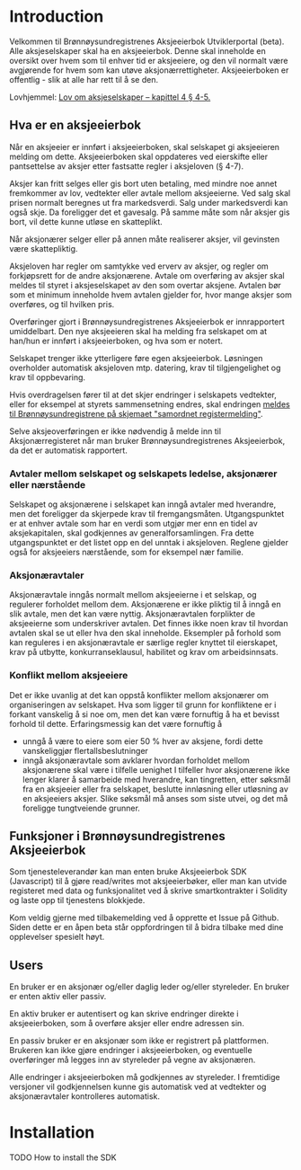 # Introduction

Velkommen til Brønnøysundregistrenes Aksjeeierbok Utviklerportal (beta). Alle aksjeselskaper skal ha en aksjeeierbok. Denne skal inneholde en oversikt over hvem som til enhver tid er aksjeeiere, og den vil normalt være avgjørende for hvem som kan utøve aksjonærrettigheter. Aksjeeierboken er offentlig - slik at alle har rett til å se den.

<aside class="notice">
Lovhjemmel: <a href="https://lovdata.no/dokument/NL/lov/1997-06-13-44/KAPITTEL_4-1">Lov om aksjeselskaper – kapittel 4 § 4-5.</a>
</aside>

## Hva er en aksjeeierbok
Når en aksjeeier er innført i aksjeeierboken, skal selskapet gi aksjeeieren melding om dette. Aksjeeierboken skal oppdateres ved eierskifte eller pantsettelse av aksjer etter fastsatte regler i aksjeloven (§ 4-7).

Aksjer kan fritt selges eller gis bort uten betaling, med mindre noe annet fremkommer av lov, vedtekter eller avtale mellom aksjeeierne. Ved salg skal prisen normalt beregnes ut fra markedsverdi. Salg under markedsverdi kan også skje. Da foreligger det et gavesalg. På samme måte som når aksjer gis bort, vil dette kunne utløse en skatteplikt.

Når aksjonærer selger eller på annen måte realiserer aksjer, vil gevinsten være skattepliktig.

Aksjeloven har regler om samtykke ved erverv av aksjer, og regler om forkjøpsrett for de andre aksjonærene. Avtale om overføring av aksjer skal meldes til styret i aksjeselskapet av den som overtar aksjene. Avtalen bør som et minimum inneholde hvem avtalen gjelder for, hvor mange aksjer som overføres, og til hvilken pris.

Overføringer gjort i Brønnøysundregistrenes Aksjeeierbok er innrapportert umiddelbart. Den nye aksjeeieren skal ha melding fra selskapet om at han/hun er innført i aksjeeierboken, og hva som er notert.

<aside class="success">Selskapet trenger ikke ytterligere føre egen aksjeeierbok. Løsningen overholder automatisk aksjeloven mtp. datering, krav til tilgjengelighet og krav til oppbevaring.</aside>

Hvis overdragelsen fører til at det skjer endringer i selskapets vedtekter, eller for eksempel at styrets sammensetning endres, skal endringen <a href="https://www.altinn.no/skjemaoversikt/bronnoysundregistrene/registrere-nye-og-endre-eksisterende-foretak-og-enheter---samordnet-registermelding/">meldes til Brønnøysundregistrene på skjemaet "samordnet registermelding"</a>.

<aside class="success">
Selve aksjeoverføringen er ikke nødvendig å melde inn til Aksjonærregisteret når man bruker Brønnøysundregistrenes Aksjeeierbok, da det er automatisk rapportert. 
</aside>

### Avtaler mellom selskapet og selskapets ledelse, aksjonærer eller nærstående
Selskapet og aksjonærene i selskapet kan inngå avtaler med hverandre, men det foreligger da skjerpede krav til fremgangsmåten. Utgangspunktet er at enhver avtale som har en verdi som utgjør mer enn en tidel av aksjekapitalen, skal godkjennes av generalforsamlingen. Fra dette utgangspunktet er det listet opp en del unntak i aksjeloven. Reglene gjelder også for aksjeeiers nærstående, som for eksempel nær familie.

### Aksjonæravtaler
Aksjonæravtale inngås normalt mellom aksjeeierne i et selskap, og regulerer forholdet mellom dem. Aksjonærene er ikke pliktig til å inngå en slik avtale, men det kan være nyttig. Aksjonæravtalen forplikter de aksjeeierne som underskriver avtalen. Det finnes ikke noen krav til hvordan avtalen skal se ut eller hva den skal inneholde. Eksempler på forhold som kan reguleres i en aksjonæravtale er særlige regler knyttet til eierskapet, krav på utbytte, konkurranseklausul, habilitet og krav om arbeidsinnsats.

### Konflikt mellom aksjeeiere
Det er ikke uvanlig at det kan oppstå konflikter mellom aksjonærer om organiseringen av selskapet. Hva som ligger til grunn for konfliktene er i forkant vanskelig å si noe om, men det kan være fornuftig å ha et bevisst forhold til dette. Erfaringsmessig kan det være fornuftig å

* unngå å være to eiere som eier 50 % hver av aksjene, fordi dette vanskeliggjør flertallsbeslutninger
* inngå aksjonæravtale som avklarer hvordan forholdet mellom aksjonærene skal være i tilfelle uenighet
I tilfeller hvor aksjonærene ikke lenger klarer å samarbeide med hverandre, kan tingretten, etter søksmål fra en aksjeeier eller fra selskapet, beslutte innløsning eller utløsning av en aksjeeiers aksjer. Slike søksmål må anses som siste utvei, og det må foreligge tungtveiende grunner.

## Funksjoner i Brønnøysundregistrenes Aksjeeierbok

Som tjenesteleverandør kan man enten bruke Aksjeeierbok SDK (Javascript) til å gjøre read/writes mot aksjeeierbøker, eller man kan utvide registeret med data og funksjonalitet ved å skrive smartkontrakter i Solidity og laste opp til tjenestens blokkjede.

Kom veldig gjerne med tilbakemelding ved å opprette et Issue på Github. Siden dette er en åpen beta står oppfordringen til å bidra tilbake med dine opplevelser spesielt høyt. 

## Users

En bruker er en aksjonær og/eller daglig leder og/eller styreleder. En bruker er enten aktiv eller passiv.

En aktiv bruker er autentisert og kan skrive endringer direkte i aksjeeierboken, som å overføre aksjer eller endre adressen sin. 

En passiv bruker er en aksjonær som ikke er registrert på plattformen. Brukeren kan ikke gjøre endringer i aksjeeierboken, og eventuelle overføringer må legges inn av styreleder på vegne av aksjonæren.

<aside class="notice">
Alle endringer i aksjeeierboken må godkjennes av styreleder. I fremtidige versjoner vil godkjennelsen kunne gis automatisk ved at vedtekter og aksjonæravtaler kontrolleres automatisk.
</aside>

# Installation

TODO How to install the SDK
 